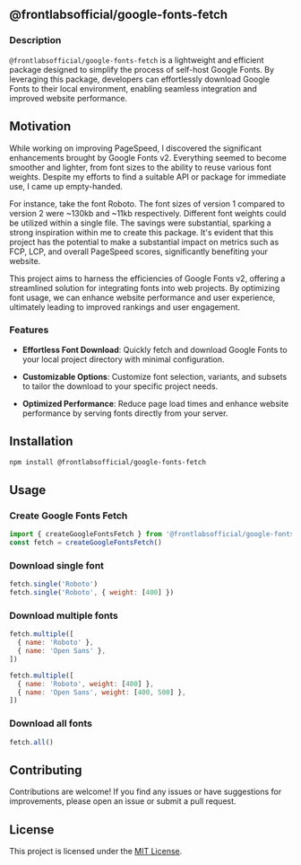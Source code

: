 ## @frontlabsofficial/google-fonts-fetch

### Description
`@frontlabsofficial/google-fonts-fetch` is a lightweight and efficient package designed to simplify the process of self-host Google Fonts. By leveraging this package, developers can effortlessly download Google Fonts to their local environment, enabling seamless integration and improved website performance.

## Motivation
While working on improving PageSpeed, I discovered the significant enhancements brought by Google Fonts v2. Everything seemed to become smoother and lighter, from font sizes to the ability to reuse various font weights. Despite my efforts to find a suitable API or package for immediate use, I came up empty-handed.

For instance, take the font Roboto. The font sizes of version 1 compared to version 2 were ~130kb and ~11kb respectively. Different font weights could be utilized within a single file. The savings were substantial, sparking a strong inspiration within me to create this package. It's evident that this project has the potential to make a substantial impact on metrics such as FCP, LCP, and overall PageSpeed scores, significantly benefiting your website.

This project aims to harness the efficiencies of Google Fonts v2, offering a streamlined solution for integrating fonts into web projects. By optimizing font usage, we can enhance website performance and user experience, ultimately leading to improved rankings and user engagement.

### Features
- **Effortless Font Download**: Quickly fetch and download Google Fonts to your local project directory with minimal configuration.

- **Customizable Options**: Customize font selection, variants, and subsets to tailor the download to your specific project needs.

- **Optimized Performance**: Reduce page load times and enhance website performance by serving fonts directly from your server.

## Installation
  ```bash
  npm install @frontlabsofficial/google-fonts-fetch
  ```

## Usage
### Create Google Fonts Fetch
```js
import { createGoogleFontsFetch } from '@frontlabsofficial/google-fonts-fetch'
const fetch = createGoogleFontsFetch()
```
### Download single font
```js
fetch.single('Roboto')
fetch.single('Roboto', { weight: [400] })
```

### Download multiple fonts
```js
fetch.multiple([
  { name: 'Roboto' },
  { name: 'Open Sans' },
])

fetch.multiple([
  { name: 'Roboto', weight: [400] },
  { name: 'Open Sans', weight: [400, 500] },
])
```

### Download all fonts
```js
fetch.all()
```

## Contributing

Contributions are welcome! If you find any issues or have suggestions for improvements, please open an issue or submit a pull request.

## License

This project is licensed under the [MIT License](LICENSE).
